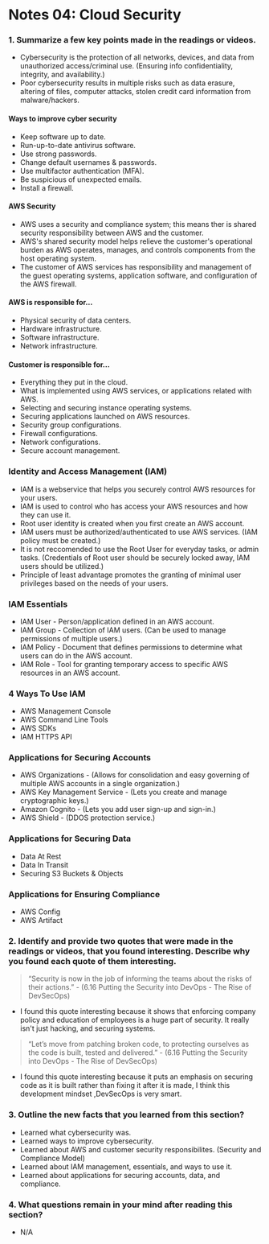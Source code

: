 # Notes 04: Cloud Security
### 1. Summarize a few key points made in the readings or videos.
- Cybersecurity is the protection of all networks, devices, and data from unauthorized access/criminal use. (Ensuring info confidentiality, integrity, and availability.)
- Poor cybersecurity results in multiple risks such as data erasure, altering of files, computer attacks, stolen credit card information from malware/hackers.
#### Ways to improve cyber security
- Keep software up to date.
- Run-up-to-date antivirus software.
- Use strong passwords.
- Change default usernames & passwords.
- Use multifactor authentication (MFA).
- Be suspicious of unexpected emails.
- Install a firewall.
#### AWS Security
- AWS uses a security and compliance system; this means ther is shared security responsibility between AWS and the customer.
- AWS's shared security model helps relieve the customer's operational burden as AWS operates, manages, and controls components from the host operating system.
- The customer of AWS services has responsibility and management of the guest operating systems, application software, and configuration of the AWS firewall.
#### AWS is responsible for...
- Physical security of data centers.
- Hardware infrastructure.
- Software infrastructure.
- Network infrastructure.
#### Customer is responsible for...
- Everything they put in the cloud.
- What is implemented using AWS services, or applications related with AWS.
- Selecting and securing instance operating systems.
- Securing applications launched on AWS resources.
- Security group configurations.
- Firewall configurations.
- Network configurations.
- Secure account management.
### Identity and Access Management (IAM)
- IAM is a webservice that helps you securely control AWS resources for your users.
- IAM is used to control who has access your AWS resources and how they can use it.
- Root user identity is created when you first create an AWS account.
- IAM users must be authorized/authenticated to use AWS services. (IAM policy must be created.)
- It is not reccomended to use the Root User for everyday tasks, or admin tasks. (Credentials of Root user should be securely locked away, IAM users should be utilized.)
- Principle of least advantage promotes the granting of minimal user privileges based on the needs of your users.
### IAM Essentials
- IAM User - Person/application defined in an AWS account.
- IAM Group - Collection of IAM users. (Can be used to manage permissions of multiple users.)
- IAM Policy - Document that defines permissions to determine what users can do in the AWS account. 
- IAM Role - Tool for granting temporary access to specific AWS resources in an AWS account.
### 4 Ways To Use IAM
- AWS Management Console
- AWS Command Line Tools
- AWS SDKs
- IAM HTTPS API
### Applications for Securing Accounts 
- AWS Organizations - (Allows for consolidation and easy governing of multiple AWS accounts in a single organization.)
- AWS Key Management Service - (Lets you create and manage cryptographic keys.)
- Amazon Cognito - (Lets you add user sign-up and sign-in.)
- AWS Shield - (DDOS protection service.)
### Applications for Securing Data
- Data At Rest
- Data In Transit
- Securing S3 Buckets & Objects
### Applications for Ensuring Compliance
- AWS Config
- AWS Artifact
### 2. Identify and provide two quotes that were made in the readings or videos, that you found interesting. Describe why you found each quote of them interesting.
> “Security is now in the job of informing the teams about the risks of their actions.” - (6.16 Putting the Security into DevOps - The Rise of DevSecOps)
- I found this quote interesting because it shows that enforcing company policy and education of employees is a huge part of security. It really isn't just hacking, and securing systems.

> “Let’s move from patching broken code, to protecting ourselves as the code is built, tested and delivered.” - (6.16 Putting the Security into DevOps - The Rise of DevSecOps)
- I found this quote interesting because it puts an emphasis on securing code as it is built rather than fixing it after it is made, I think this development mindset
,DevSecOps is very smart.

### 3. Outline the new facts that you learned from this section?
- Learned what cybersecurity was.
- Learned ways to improve cybersecurity.
- Learned about AWS and customer security responsibilites. (Security and Compliance Model)
- Learned about IAM management, essentials, and ways to use it.
- Learned about applications for securing accounts, data, and compliance.

### 4. What questions remain in your mind after reading this section?
- N/A

